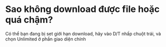 # Sao không download được file hoặc quá chậm?

Có thể bạn đang bị set giới hạn download, hãy vào D/T nhấp chuột trái, và chọn Unlimited ở phần giao diện chính

